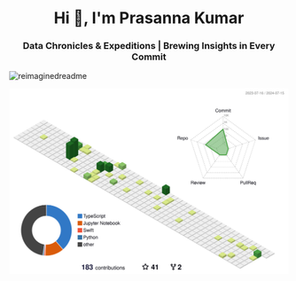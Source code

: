 <h1 align="center">Hi 👋, I'm Prasanna Kumar</h1>
<h3 align="center">Data Chronicles & Expeditions | Brewing Insights in Every Commit</h3>
<img src="https://myreadme.vercel.app/api/embed/prasku5?panels=userstatistics,toprepositories,toplanguages,commitgraph" alt="reimaginedreadme" />

![](./profile-3d-contrib/profile-green-animate.svg)
